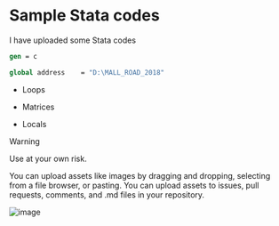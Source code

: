 # Sample Stata codes

I have uploaded some Stata codes 

```do
gen = c

global address    = "D:\MALL_ROAD_2018"

```
- Loops
* Matrices
+ Locals

> [!WARNING]
> Use at your own risk.

You can upload assets like images by dragging and dropping, selecting from a file browser, or pasting. 
You can upload assets to issues, pull requests, comments, and .md files in your repository.

![image](https://user-images.githubusercontent.com/48903494/210287656-7fd29f5a-1afc-44f4-81d8-692e34f31319.png)



